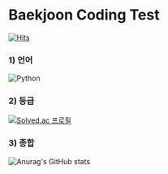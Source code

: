 # Baekjoon Coding Test
[![Hits](https://hits.seeyoufarm.com/api/count/incr/badge.svg?url=https%3A%2F%2Fgithub.com%2FKim-Minhee%2FBaekjoon&count_bg=%23DE93F7&title_bg=%238B1FCF&icon=&icon_color=%23FFFFFF&title=hits&edge_flat=false)](https://hits.seeyoufarm.com)

### 1) 언어
![Python](https://img.shields.io/badge/Python-3776AB.svg?&style=for-the-badge&logo=Python&logoColor=white)

### 2) 등급
[![Solved.ac 프로필](http://mazassumnida.wtf/api/v2/generate_badge?boj=wjddlfdn0808)](https://solved.ac/wjddlfdn0808)

### 3) 종합
![Anurag's GitHub stats](https://github-readme-stats.vercel.app/api?username=Kim-Minhee&show_icons=true&theme=dracula)
